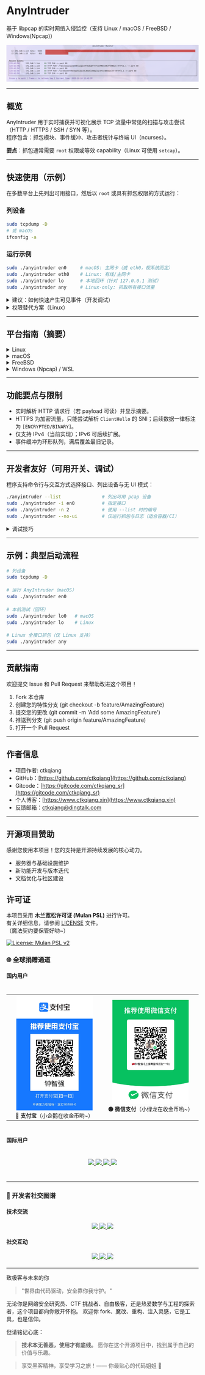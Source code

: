 
# AnyIntruder

基于 libpcap 的实时网络入侵监控（支持 Linux / macOS / FreeBSD / Windows(Npcap)）

![AnyIntruder](./assets/demo.png)

---

## 概览

AnyIntruder 用于实时捕获并可视化展示 TCP 流量中常见的扫描与攻击尝试（HTTP / HTTPS / SSH / SYN 等）。  
程序包含：抓包模块、事件缓冲、攻击者统计与终端 UI（ncurses）。

**要点**：抓包通常需要 `root` 权限或等效 capability（Linux 可使用 `setcap`）。

---

## 快速使用（示例）

在多数平台上先列出可用接口，然后以 `root` 或具有抓包权限的方式运行：

### 列设备

```bash
sudo tcpdump -D
# 或 macOS
ifconfig -a
````

### 运行示例

```bash
sudo ./anyintruder en0     # macOS: 主网卡（或 eth0，视系统而定）
sudo ./anyintruder eth0    # Linux: 有线/主网卡
sudo ./anyintruder lo      # 本地回环（针对 127.0.0.1 测试）
sudo ./anyintruder any     # Linux-only: 抓取所有接口流量
```

<details>
<summary>建议：如何快速产生可见事件（开发调试）</summary>

在另一终端启动简单 HTTP 服务并触发请求：

```bash
python3 -m http.server 8000
curl http://127.0.0.1:8000
ssh -p 22 127.0.0.1   # 触发 SSH 尝试（会要求密码）
```

注意：若你使用回环 (`lo` / `lo0`)，运行 AnyIntruder 时应指定该接口或确保选取器选择了回环。

</details>

<details>
<summary>权限替代方案（Linux）</summary>

```bash
# 给可执行文件赋予抓包能力（不需要 sudo 运行）
sudo setcap cap_net_raw,cap_net_admin+ep ./anyintruder
./anyintruder enp3s0
```

</details>

---

## 平台指南（摘要）

<details>
<summary>Linux</summary>

**安装依赖（Debian/Ubuntu）：**

```bash
sudo apt update
sudo apt install build-essential pkg-config libpcap-dev libncurses-dev
```

接口示例： `lo`, `eth0`, `wlan0`, `docker0`, `any`（Linux 专用）

</details>

<details>
<summary>macOS</summary>

**安装依赖（Homebrew）：**

```bash
brew install pkg-config libpcap ncurses
export PKG_CONFIG_PATH="/opt/homebrew/opt/libpcap/lib/pkgconfig:$PKG_CONFIG_PATH"
```

接口示例： `lo0`, `en0`, `en1`, `awdl0`

</details>

<details>
<summary>FreeBSD</summary>

通常自带 libpcap，若缺少可用 `pkg` 安装 ncurses 等。
接口示例： `lo0`, `em0`, `bridge0`

</details>

<details>
<summary>Windows (Npcap) / WSL</summary>

原生 Windows 请安装 Npcap 并以管理员运行；推荐在 WSL2 中运行 Linux 版本进行开发。

</details>

---

## 功能要点与限制

* 实时解析 HTTP 请求行（若 payload 可读）并显示摘要。
* HTTPS 为加密流量，只能尝试解析 `ClientHello` 的 SNI；后续数据一律标注为 `[ENCRYPTED/BINARY]`。
* 仅支持 IPv4（当前实现）；IPv6 可后续扩展。
* 事件缓冲为环形队列，满后覆盖最旧记录。

---

## 开发者友好（可用开关、调试）

程序支持命令行与交互方式选择接口、列出设备与无 UI 模式：

```bash
./anyintruder --list               # 列出可用 pcap 设备
sudo ./anyintruder -i en0          # 指定接口
sudo ./anyintruder -n 2            # 使用 --list 时的编号
sudo ./anyintruder --no-ui         # 仅运行抓包与日志（适合容器/CI）
```

<details>
<summary>调试技巧</summary>

1. 使用 `tcpdump` 验证接口是否确实有流量：

```bash
sudo tcpdump -i en0 tcp port 80
```

2. 在 `monitor.c` 的 `got_packet` 回调加临时 debug 输出：

```c
fprintf(stderr, "got_packet len=%u\n", header->len);
```

3. 开发时可注入测试事件，快速验证 UI 渲染与日志功能。

</details>

---

## 示例：典型启动流程

```bash
# 列设备
sudo tcpdump -D

# 运行 AnyIntruder（macOS）
sudo ./anyintruder en0

# 本机测试（回环）
sudo ./anyintruder lo0   # macOS
sudo ./anyintruder lo    # Linux

# Linux 全接口抓包（仅 Linux 支持）
sudo ./anyintruder any
```

---

## 贡献指南

欢迎提交 Issue 和 Pull Request 来帮助改进这个项目！

1. Fork 本仓库
2. 创建您的特性分支 (git checkout -b feature/AmazingFeature)
3. 提交您的更改 (git commit -m 'Add some AmazingFeature')
4. 推送到分支 (git push origin feature/AmazingFeature)
5. 打开一个 Pull Request

---

## 作者信息

* 项目作者: ctkqiang
* GitHub：[https://github.com/ctkqiang](https://github.com/ctkqiang)
* Gitcode：[https://gitcode.com/ctkqiang_sr](https://gitcode.com/ctkqiang_sr)
* 个人博客：[https://www.ctkqiang.xin](https://www.ctkqiang.xin)
* 反馈邮箱：[ctkqiang@dingtalk.com](mailto:ctkqiang@dingtalk.com)

---

## 开源项目赞助

感谢您使用本项目！您的支持是开源持续发展的核心动力。

* 服务器与基础设施维护
* 新功能开发与版本迭代
* 文档优化与社区建设

## 许可证

本项目采用 **木兰宽松许可证 (Mulan PSL)** 进行许可。  
有关详细信息，请参阅 [LICENSE](LICENSE) 文件。  
（魔法契约要保管好哟~）

[![License: Mulan PSL v2](https://img.shields.io/badge/License-Mulan%20PSL%202-blue.svg)](http://license.coscl.org.cn/MulanPSL2)


### 🌐 全球捐赠通道

#### 国内用户

<div align="center" style="margin: 40px 0">

<div align="center">
<table>
<tr>
<td align="center" width="300">
<img src="https://github.com/ctkqiang/ctkqiang/blob/main/assets/IMG_9863.jpg?raw=true" width="200" />
<br />
<strong>🔵 支付宝</strong>（小企鹅在收金币哟~）
</td>
<td align="center" width="300">
<img src="https://github.com/ctkqiang/ctkqiang/blob/main/assets/IMG_9859.JPG?raw=true" width="200" />
<br />
<strong>🟢 微信支付</strong>（小绿龙在收金币哟~）
</td>
</tr>
</table>
</div>
</div>

#### 国际用户

<div align="center" style="margin: 40px 0">
  <a href="https://qr.alipay.com/fkx19369scgxdrkv8mxso92" target="_blank">
    <img src="https://img.shields.io/badge/Alipay-全球支付-00A1E9?style=flat-square&logo=alipay&logoColor=white&labelColor=008CD7">
  </a>
  
  <a href="https://ko-fi.com/F1F5VCZJU" target="_blank">
    <img src="https://img.shields.io/badge/Ko--fi-买杯咖啡-FF5E5B?style=flat-square&logo=ko-fi&logoColor=white">
  </a>
  
  <a href="https://www.paypal.com/paypalme/ctkqiang" target="_blank">
    <img src="https://img.shields.io/badge/PayPal-安全支付-00457C?style=flat-square&logo=paypal&logoColor=white">
  </a>
  
  <a href="https://donate.stripe.com/00gg2nefu6TK1LqeUY" target="_blank">
    <img src="https://img.shields.io/badge/Stripe-企业级支付-626CD9?style=flat-square&logo=stripe&logoColor=white">
  </a>
</div>

---

### 📌 开发者社交图谱

#### 技术交流

<div align="center" style="margin: 20px 0">
  <a href="https://github.com/ctkqiang" target="_blank">
    <img src="https://img.shields.io/badge/GitHub-开源仓库-181717?style=for-the-badge&logo=github">
  </a>
  
  <a href="https://stackoverflow.com/users/10758321/%e9%92%9f%e6%99%ba%e5%bc%ba" target="_blank">
    <img src="https://img.shields.io/badge/Stack_Overflow-技术问答-F58025?style=for-the-badge&logo=stackoverflow">
  </a>
  
  <a href="https://www.linkedin.com/in/ctkqiang/" target="_blank">
    <img src="https://img.shields.io/badge/LinkedIn-职业网络-0A66C2?style=for-the-badge&logo=linkedin">
  </a>
</div>

#### 社交互动

<div align="center" style="margin: 20px 0">
  <a href="https://www.instagram.com/ctkqiang" target="_blank">
    <img src="https://img.shields.io/badge/Instagram-生活瞬间-E4405F?style=for-the-badge&logo=instagram">
  </a>
  
  <a href="https://twitch.tv/ctkqiang" target="_blank">
    <img src="https://img.shields.io/badge/Twitch-技术直播-9146FF?style=for-the-badge&logo=twitch">
  </a>
  
  <a href="https://github.com/ctkqiang/ctkqiang/blob/main/assets/IMG_9245.JPG?raw=true" target="_blank">
    <img src="https://img.shields.io/badge/微信公众号-钟智强-07C160?style=for-the-badge&logo=wechat">
  </a>
</div>

---

致极客与未来的你

> "世界由代码驱动，安全靠你我守护。"

无论你是网络安全研究员、CTF 挑战者、自由极客，还是热爱数学与工程的探索者，这个项目都向你敞开怀抱。
欢迎你 fork、魔改、重构、注入灵感，它是工具，也是信仰。

但请铭记心底：

> **技术本无善恶，使用才有底线。**
> 愿你在这个开源项目中，找到属于自己的价值与乐趣。

> 享受黑客精神，享受学习之旅！—— 你最贴心的代码姐姐 💖